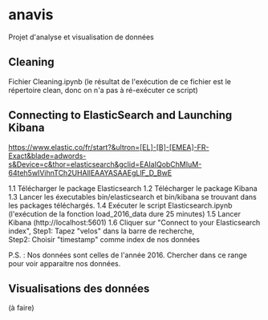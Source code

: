 # anavis
Projet d'analyse et visualisation de données


## Cleaning
    
Fichier Cleaning.ipynb (le résultat de l'exécution de ce fichier est le répertoire clean, donc on n'a pas à ré-exécuter ce script)

## Connecting to ElasticSearch and Launching Kibana

https://www.elastic.co/fr/start?&ultron=[EL]-[B]-[EMEA]-FR-Exact&blade=adwords-s&Device=c&thor=elasticsearch&gclid=EAIaIQobChMIuM-64teh5wIVihnTCh2UHAllEAAYASAAEgLlF_D_BwE

1.1 Télécharger le package Elasticsearch 
1.2 Télécharger le package Kibana
1.3 Lancer les éxecutables bin/elasticsearch et bin/kibana se trouvant dans les packages téléchargés.
1.4 Exécuter le script Elasticsearch.ipynb (l'exécution de la fonction load_2016_data dure 25 minutes)
1.5 Lancer Kibana (http://localhost:5601)
1.6 Cliquer sur "Connect to your Elasticsearch index", 
    Step1: Tapez "velos" dans la barre de recherche,  
    Step2: Choisir "timestamp" comme index de nos données

P.S. : Nos données sont celles de l'année 2016. Chercher dans ce range pour voir apparaitre nos données. 

## Visualisations des données

(à faire)
